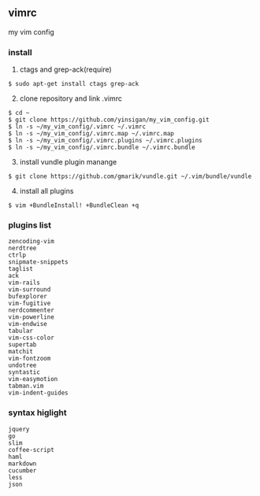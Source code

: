 ## vimrc

my vim config


### install

1. ctags and grep-ack(require)

  ```
  $ sudo apt-get install ctags grep-ack
  ```

2. clone repository and link .vimrc

  ```
  $ cd ~
  $ git clone https://github.com/yinsigan/my_vim_config.git
  $ ln -s ~/my_vim_config/.vimrc ~/.vimrc
  $ ln -s ~/my_vim_config/.vimrc.map ~/.vimrc.map
  $ ln -s ~/my_vim_config/.vimrc.plugins ~/.vimrc.plugins
  $ ln -s ~/my_vim_config/.vimrc.bundle ~/.vimrc.bundle
  ```

3. install vundle plugin manange

  ```
  $ git clone https://github.com/gmarik/vundle.git ~/.vim/bundle/vundle
  ```

4. install all plugins

  ```
  $ vim +BundleInstall! +BundleClean +q
  ```

### plugins list

    zencoding-vim
    nerdtree
    ctrlp
    snipmate-snippets
    taglist
    ack
    vim-rails
    vim-surround
    bufexplorer
    vim-fugitive
    nerdcommenter
    vim-powerline
    vim-endwise
    tabular
    vim-css-color
    supertab
    matchit
    vim-fontzoom
    undotree
    syntastic
    vim-easymotion
    tabman.vim
    vim-indent-guides

### syntax higlight

    jquery
    go
    slim
    coffee-script
    haml
    markdown
    cucumber
    less
    json

